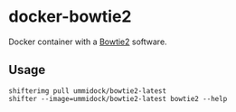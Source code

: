 # docker-bowtie2

Docker container with a [Bowtie2](http://bowtie-bio.sourceforge.net/bowtie2/index.shtml) software.


Usage
-----

    shifterimg pull ummidock/bowtie2-latest
    shifter --image=ummidock/bowtie2-latest bowtie2 --help